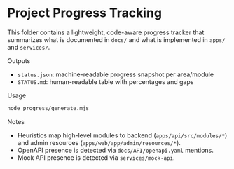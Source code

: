 # Project Progress Tracking

This folder contains a lightweight, code-aware progress tracker that summarizes what is documented in `docs/` and what is implemented in `apps/` and `services/`.

Outputs

- `status.json`: machine-readable progress snapshot per area/module
- `STATUS.md`: human-readable table with percentages and gaps

Usage

```bash
node progress/generate.mjs
```

Notes

- Heuristics map high-level modules to backend (`apps/api/src/modules/*`) and admin resources (`apps/web/app/admin/resources/*`).
- OpenAPI presence is detected via `docs/API/openapi.yaml` mentions.
- Mock API presence is detected via `services/mock-api`.


